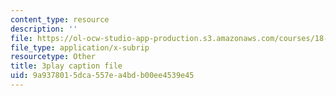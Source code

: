 ```yaml
---
content_type: resource
description: ''
file: https://ol-ocw-studio-app-production.s3.amazonaws.com/courses/18-06-linear-algebra-spring-2010/9a9378015dca557ea4bdb00ee4539e45_2IdtqGM6KWU.vtt
file_type: application/x-subrip
resourcetype: Other
title: 3play caption file
uid: 9a937801-5dca-557e-a4bd-b00ee4539e45
---
```

